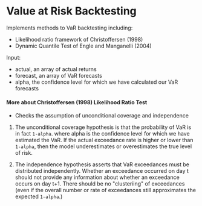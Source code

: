 # Value at Risk Backtesting

Implements methods to VaR backtesting including:

- Likelihood ratio framework of Christoffersen (1998)
- Dynamic Quantile Test of Engle and Manganelli (2004)

Input:
- actual, an array of actual returns
- forecast, an array of VaR forecasts
- alpha, the confidence level for which we have calculated our VaR forecasts

#### More about Christoffersen (1998) Likelihood Ratio Test
- Checks the assumption of unconditional coverage and independence

1. The unconditional coverage hypothesis is that the probability of VaR is in fact ```1-alpha```. where alpha is the confidence level for which we have estimated the VaR. If the actual exceedance rate is higher or lower than ```1-alpha```, then the model underestimates or overestimates the true level of risk. 

2. The independence hypothesis asserts that VaR exceedances must be distributed independently. Whether an exceedance occurred on day t should not provide any information about whether an exceedance occurs on day t+1. There should be no "clusteriing" of exceedances (even if the overall number or rate of exceedances still approximates the expected ```1-alpha```.)